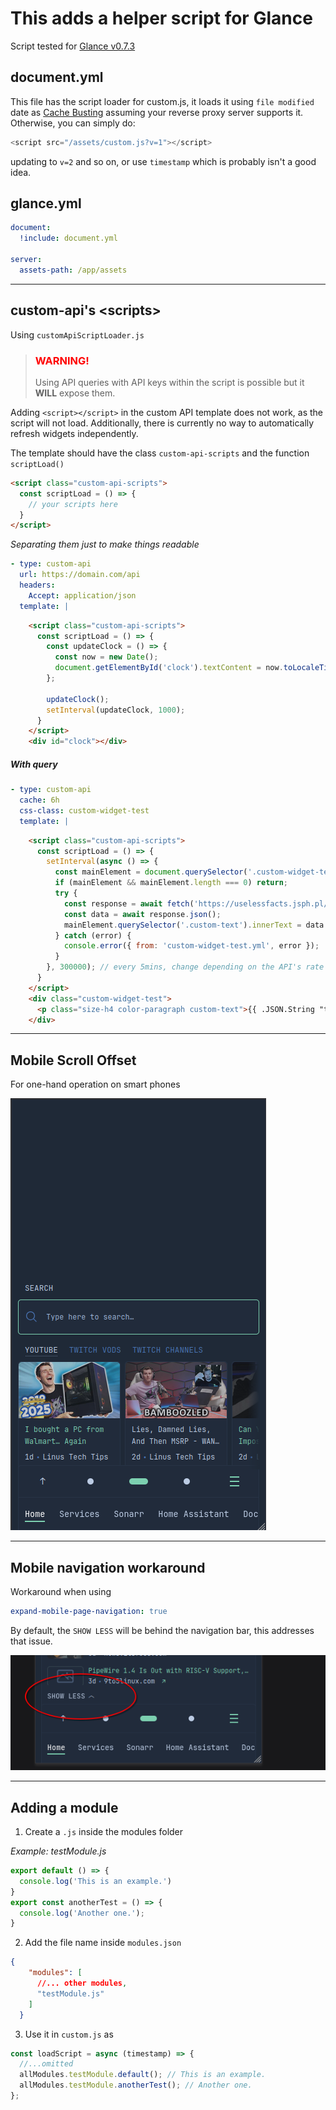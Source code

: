 # This adds a helper script for Glance
Script tested for [Glance v0.7.3](https://github.com/glanceapp/glance/releases/tag/v0.7.3)
## document.yml
This file has the script loader for custom.js, it loads it using `file modified` date as [Cache Busting](https://www.keycdn.com/support/what-is-cache-busting) assuming your reverse proxy server supports it. Otherwise, you can simply do:
```js
<script src="/assets/custom.js?v=1"></script>
```
updating to `v=2` and so on, or use `timestamp` which is probably isn't a good idea.

## glance.yml
```yml
document:
  !include: document.yml

server:
  assets-path: /app/assets
```

---

## custom-api's \<scripts\>
Using `customApiScriptLoader.js`
> ### <span style="color:red;">WARNING!</span>
> Using API queries with API keys within the script is possible but it **WILL** expose them.

Adding `<script></script>` in the custom API template does not work, as the script will not load. Additionally, there is currently no way to automatically refresh widgets independently.

The template should have the class `custom-api-scripts` and the function `scriptLoad()`
```html
<script class="custom-api-scripts">
  const scriptLoad = () => {
    // your scripts here
  }
</script>
```

*Separating them just to make things readable*
```yml
- type: custom-api
  url: https://domain.com/api
  headers:
    Accept: application/json
  template: |
```
```html
    <script class="custom-api-scripts">
      const scriptLoad = () => {
        const updateClock = () => {
          const now = new Date();
          document.getElementById('clock').textContent = now.toLocaleTimeString();
        };

        updateClock();
        setInterval(updateClock, 1000);
      }
    </script>
    <div id="clock"></div>
```
##### With query
```yml
- type: custom-api
  cache: 6h
  css-class: custom-widget-test
  template: |
```
```html
    <script class="custom-api-scripts">
      const scriptLoad = () => {
        setInterval(async () => {
          const mainElement = document.querySelector('.custom-widget-test');
          if (mainElement && mainElement.length === 0) return;
          try {
            const response = await fetch('https://uselessfacts.jsph.pl/api/v2/facts/random');
            const data = await response.json();
            mainElement.querySelector('.custom-text').innerText = data.text;
          } catch (error) {
            console.error({ from: 'custom-widget-test.yml', error });
          }
        }, 300000); // every 5mins, change depending on the API's rate limit
      }
    </script>
    <div class="custom-widget-test">
      <p class="size-h4 color-paragraph custom-text">{{ .JSON.String "text" }}</p>
    </div>
```
---

## Mobile Scroll Offset
For one-hand operation on smart phones

![Mobile Scroll Offset](../screenshots/mobile-scroll-offset.png)

---

## Mobile navigation workaround
Workaround when using
```yml
expand-mobile-page-navigation: true
```

By default, the `SHOW LESS` will be behind the navigation bar, this addresses that issue.

![Mobile Navigation fix](../screenshots/mobile-nav-fix.png)

---

## Adding a module
1. Create a `.js` inside the modules folder
  
  *Example: testModule.js*
```js
export default () => {
  console.log('This is an example.')
}
export const anotherTest = () => {
  console.log('Another one.');
}
```
2. Add the file name inside `modules.json`
```json
{
    "modules": [
      //... other modules,
      "testModule.js"
    ]
  }
```
3. Use it in `custom.js` as
```js
const loadScript = async (timestamp) => {
  //...omitted
  allModules.testModule.default(); // This is an example.
  allModules.testModule.anotherTest(); // Another one.
};
```